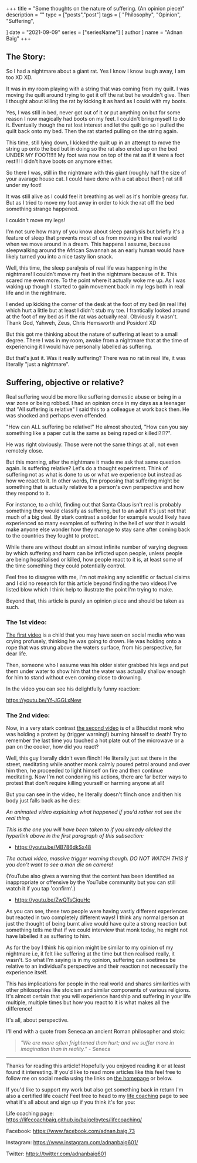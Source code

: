 +++
title = "Some thoughts on the nature of suffering. (An opinion piece)"
description = ""
type = ["posts","post"]
tags = [
    "Philosophy",
    "Opinion",
    "Suffering",
    
]
date = "2021-09-09"
series = ["seriesName"]
[ author ]
  name = "Adnan Baig"
+++



## The Story:

So I had a nightmare about a giant rat. Yes I know I know laugh away, I am too XD XD.

It was in my room playing with a string that was coming from my quilt. I was moving the quilt around trying to get it off the rat but he wouldn't give. Then I thought about killing the rat by kicking it as hard as I could with my boots.

Yes, I was still in bed, never got out of it or put anything on but for some reason I now magically had boots on my feet. I couldn't bring myself to do it. Eventually though the rat lost interest and let the quilt go so I pulled the quilt back onto my bed. Then the rat started pulling on the string again.

This time, still lying down, I kicked the quilt up in an attempt to move the string up onto the bed but in doing so the rat also ended up on the bed UNDER MY FOOT!!!!! My foot was now on top of the rat as if it were a foot rest!!! I didn't have boots on anymore either.

So there I was, still in the nightmare with this giant (roughly half the size of your avarage house cat. I could have done with a cat about then!) rat still under my foot!

It was still alive as I could feel it breathing as well as it's horrible greasy fur. But as I tried to move my foot away in order to kick the rat off the bed something strange happened.

I couldn't move my legs!

I'm not sure how many of you know about sleep paralysis but briefly it's a feature of sleep that prevents most of us from moving in the real world when we move around in a dream. This happens I assume, because sleepwalking around the African Savannah as an early human would have likely turned you into a nice tasty lion snack.

Well, this time, the sleep paralysis of real life was happening in the nightmare! I couldn't move my feet in the nightmare because of it. This scared me even more. To the point where it actually woke me up. As I was waking up though I started to gain movement back in my legs both in real life and in the nightmare.

I ended up kicking the corner of the desk at the foot of my bed (in real life) which hurt a little but at least I didn't stub my toe. I frantically looked around at the foot of my bed as if the rat was actually real. Obviously it wasn't. Thank God, Yahweh, Zeus, Chris Hemsworth and Posidon! XD

But this got me thinking about the nature of suffering at least to a small degree. There I was in my room, awake from a nightmare that at the time of experiencing it I would have personally labelled as suffering.

But that's just it. Was it really suffering? There was no rat in real life, it was literally "just a nightmare".


## Suffering, objective or relative?

Real suffering would be more like suffering domestic abuse or being in a war zone or being robbed. I had an opinion once in my days as a teenager that "All suffering is relative" I said this to a colleague at work back then. He was shocked and perhaps even offended.

"How can ALL suffering be relative!" He almost shouted, "How can you say something like a paper cut is the same as being raped or killed!?!??".

He was right obviously. Those were not the same things at all, not even remotely close.

But this morning, after the nightmare it made me ask that same question again. Is suffering relative? Let's do a thought experiment. Think of suffering not as what is done to us or what we experience but instead as how we react to it. In other words, I'm proposing that suffering might be something that is actually relative to a person's own perspective and how they respond to it.

For instance, to a child, finding out that Santa Claus isn't real is probably something they would classify as suffering, but to an adult it's just not that much of a big deal. By stark contrast a soilder for example would likely have experienced so many examples of suffering in the hell of war that it would make anyone else wonder how they manage to stay sane after coming back to the countries they fought to protect.

While there are without doubt an almost infinite number of varying degrees by which suffering and harm can be inflicted upon people, unless people are being hospitalised or killed, how people react to it is, at least some of the time something they could potentially control.


Feel free to disagree with me, I'm not making any scientific or factual claims and I did no research for this article beyond finding the two videos I've listed blow which I think help to illustrate the point I'm trying to make.

Beyond that, this article is purely an opinion piece and should be taken as such.


### The 1st video:

[The first video](https://youtu.be/Yf-JGGLxNew) is a child that you may have seen on social media who was crying profusely, thinking he was going to drown. He was holding onto a rope that was strung above the waters surface, from his perspective, for dear life.

Then, someone who I assume was his older sister grabbed his legs and put them under water to show him that the water was actually shallow enough for him to stand without even coming close to drowning.

In the video you can see his delightfully funny reaction:

https://youtu.be/Yf-JGGLxNew


### The 2nd video:

Now, in a very stark contrast [the second video](https://youtu.be/MB786dkSx48) is of a Bhuddist monk who was holding a protest by (trigger warning!) burning himself to death! Try to remember the last time you touched a hot plate out of the microwave or a pan on the cooker, how did you react?

Well, this guy literally didn't even flinch! He literally just sat there in the street, meditating while another monk calmly poured petrol around and over him then, he proceeded to light himself on fire and then continue meditating. Now I'm not condoning his actions, there are far better ways to protest that don't require killing yourself or harming anyone at all!

But you can see in the video, he literally doesn't flinch once and then his body just falls back as he dies:

*An animated video explaining what happened if you'd rather not see the real thing.*

*This is the one you will have been taken to if you already clicked the hyperlink above in the first paragraph of this subsection:*

* https://youtu.be/MB786dkSx48

*The actual video, massive trigger warning though. DO NOT WATCH THIS if you don't want to see a man die on camera!*

(YouTube also gives a warning that the content has been identified as inappropriate or offensive by the YouTube community but you can still watch it if you tap 'confirm'.)

* https://youtu.be/ZwQTsCiguHc

As you can see, these two people were having vastly different experiences but reacted in two completely different ways! I think any normal person at just the thought of being burnt alive would have quite a strong reaction but something tells me that if we could interview that monk today, he might not have labelled it as suffering to him.

As for the boy I think his opinion might be similar to my opinion of my nightmare i.e, it felt like suffering at the time but then realised really, it wasn't. So what I'm saying is in my opinion, suffering can soetimes be relative to an individual's perspective and their reaction not necessarily the experience itself.

This has implications for people in the real world and shares similarities with other philosophies like stoicism and similar components of various religions. It's almost certain that you will experience hardship and suffering in your life multiple, multiple times but how you react to it is what makes all the difference!

It's all, about perspective.

I'll end with a quote from Seneca an ancient Roman philosopher and stoic:


> *"We are more often frightened than hurt; and we suffer more in imagination than in reality."* - Seneca

---

Thanks for reading this article! Hopefully you enjoyed reading it or at least found it interesting. If you'd like to read more articles like this feel free to follow me on social media using the links on [the homepage](https://baigelbytes.github.io/lifecoachbaig/) or below.

If you'd like to support my work but also get something back in return I'm also a certified life coach! Feel free to head to my [life coaching](https://lifecoachbaig.github.io/baigelbytes/lifecoaching/) page to see what it's all about and sign up if you think it's for you:

Life coaching page: https://lifecoachbaig.github.io/baigelbytes/lifecoaching/

Facebook: https://www.facebook.com/adnan.baig.73

Instagram: https://www.instagram.com/adnanbaig601/

Twitter: https://twitter.com/adnanbaig601


